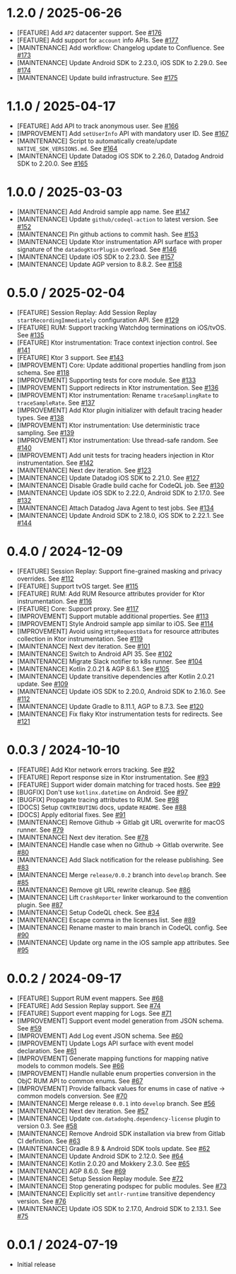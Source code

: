 # 1.2.0 / 2025-06-26

* [FEATURE] Add `AP2` datacenter support. See [#176](https://github.com/DataDog/dd-sdk-kotlin-multiplatform/pull/176)
* [FEATURE] Add support for `account` info APIs. See [#177](https://github.com/DataDog/dd-sdk-kotlin-multiplatform/pull/177)
* [MAINTENANCE] Add workflow: Changelog update to Confluence. See [#173](https://github.com/DataDog/dd-sdk-kotlin-multiplatform/pull/173)
* [MAINTENANCE] Update Android SDK to 2.23.0, iOS SDK to 2.29.0. See [#174](https://github.com/DataDog/dd-sdk-kotlin-multiplatform/pull/174)
* [MAINTENANCE] Update build infrastructure. See [#175](https://github.com/DataDog/dd-sdk-kotlin-multiplatform/pull/175)

# 1.1.0 / 2025-04-17

* [FEATURE] Add API to track anonymous user. See [#166](https://github.com/DataDog/dd-sdk-kotlin-multiplatform/pull/166)
* [IMPROVEMENT] Add `setUserInfo` API with mandatory user ID. See [#167](https://github.com/DataDog/dd-sdk-kotlin-multiplatform/pull/167)
* [MAINTENANCE] Script to automatically create/update `NATIVE_SDK_VERSIONS.md`. See [#164](https://github.com/DataDog/dd-sdk-kotlin-multiplatform/pull/164)
* [MAINTENANCE] Update Datadog iOS SDK to 2.26.0, Datadog Android SDK to 2.20.0. See [#165](https://github.com/DataDog/dd-sdk-kotlin-multiplatform/pull/165)

# 1.0.0 / 2025-03-03

* [MAINTENANCE] Add Android sample app name. See [#147](https://github.com/DataDog/dd-sdk-kotlin-multiplatform/pull/147)
* [MAINTENANCE] Update `github/codeql-action` to latest version. See [#152](https://github.com/DataDog/dd-sdk-kotlin-multiplatform/pull/152)
* [MAINTENANCE] Pin github actions to commit hash. See [#153](https://github.com/DataDog/dd-sdk-kotlin-multiplatform/pull/153)
* [MAINTENANCE] Update Ktor instrumentation API surface with proper signature of the `datadogKtorPlugin` overload. See [#146](https://github.com/DataDog/dd-sdk-kotlin-multiplatform/pull/146)
* [MAINTENANCE] Update iOS SDK to 2.23.0. See [#157](https://github.com/DataDog/dd-sdk-kotlin-multiplatform/pull/157)
* [MAINTENANCE] Update AGP version to 8.8.2. See [#158](https://github.com/DataDog/dd-sdk-kotlin-multiplatform/pull/158)

# 0.5.0 / 2025-02-04

* [FEATURE] Session Replay: Add Session Replay `startRecordingImmediately` configuration API. See [#129](https://github.com/DataDog/dd-sdk-kotlin-multiplatform/pull/129)
* [FEATURE] RUM: Support tracking Watchdog terminations on iOS/tvOS. See [#135](https://github.com/DataDog/dd-sdk-kotlin-multiplatform/pull/135)
* [FEATURE] Ktor instrumentation: Trace context injection control. See [#141](https://github.com/DataDog/dd-sdk-kotlin-multiplatform/pull/141)
* [FEATURE] Ktor 3 support. See [#143](https://github.com/DataDog/dd-sdk-kotlin-multiplatform/pull/143)
* [IMPROVEMENT] Core: Update additional properties handling from json schema. See [#118](https://github.com/DataDog/dd-sdk-kotlin-multiplatform/pull/118)
* [IMPROVEMENT] Supporting tests for core module. See [#133](https://github.com/DataDog/dd-sdk-kotlin-multiplatform/pull/133)
* [IMPROVEMENT] Support redirects in Ktor instrumentation. See [#136](https://github.com/DataDog/dd-sdk-kotlin-multiplatform/pull/136)
* [IMPROVEMENT] Ktor instrumentation: Rename `traceSamplingRate` to `traceSampleRate`. See [#137](https://github.com/DataDog/dd-sdk-kotlin-multiplatform/pull/137)
* [IMPROVEMENT] Add Ktor plugin initializer with default tracing header types. See [#138](https://github.com/DataDog/dd-sdk-kotlin-multiplatform/pull/138)
* [IMPROVEMENT] Ktor instrumentation: Use deterministic trace sampling. See [#139](https://github.com/DataDog/dd-sdk-kotlin-multiplatform/pull/139)
* [IMPROVEMENT] Ktor instrumentation: Use thread-safe random. See [#140](https://github.com/DataDog/dd-sdk-kotlin-multiplatform/pull/140)
* [IMPROVEMENT] Add unit tests for tracing headers injection in Ktor instrumentation. See [#142](https://github.com/DataDog/dd-sdk-kotlin-multiplatform/pull/142)
* [MAINTENANCE] Next dev iteration. See [#123](https://github.com/DataDog/dd-sdk-kotlin-multiplatform/pull/123)
* [MAINTENANCE] Update Datadog iOS SDK to 2.21.0. See [#127](https://github.com/DataDog/dd-sdk-kotlin-multiplatform/pull/127)
* [MAINTENANCE] Disable Gradle build cache for CodeQL job. See [#130](https://github.com/DataDog/dd-sdk-kotlin-multiplatform/pull/130)
* [MAINTENANCE] Update iOS SDK to 2.22.0, Android SDK to 2.17.0. See [#132](https://github.com/DataDog/dd-sdk-kotlin-multiplatform/pull/132)
* [MAINTENANCE] Attach Datadog Java Agent to test jobs. See [#134](https://github.com/DataDog/dd-sdk-kotlin-multiplatform/pull/134)
* [MAINTENANCE] Update Android SDK to 2.18.0, iOS SDK to 2.22.1. See [#144](https://github.com/DataDog/dd-sdk-kotlin-multiplatform/pull/144)

# 0.4.0 / 2024-12-09

* [FEATURE] Session Replay: Support fine-grained masking and privacy overrides. See [#112](https://github.com/DataDog/dd-sdk-kotlin-multiplatform/pull/112)
* [FEATURE] Support tvOS target. See [#115](https://github.com/DataDog/dd-sdk-kotlin-multiplatform/pull/115)
* [FEATURE] RUM: Add RUM Resource attributes provider for Ktor instrumentation. See [#116](https://github.com/DataDog/dd-sdk-kotlin-multiplatform/pull/116)
* [FEATURE] Core: Support proxy. See [#117](https://github.com/DataDog/dd-sdk-kotlin-multiplatform/pull/117)
* [IMPROVEMENT] Support mutable additional properties. See [#113](https://github.com/DataDog/dd-sdk-kotlin-multiplatform/pull/113)
* [IMPROVEMENT] Style Android sample app similar to iOS. See [#114](https://github.com/DataDog/dd-sdk-kotlin-multiplatform/pull/114)
* [IMPROVEMENT] Avoid using `HttpRequestData` for resource attributes collection in Ktor instrumentation. See [#119](https://github.com/DataDog/dd-sdk-kotlin-multiplatform/pull/119)
* [MAINTENANCE] Next dev iteration. See [#101](https://github.com/DataDog/dd-sdk-kotlin-multiplatform/pull/101)
* [MAINTENANCE] Switch to Android API 35. See [#102](https://github.com/DataDog/dd-sdk-kotlin-multiplatform/pull/102)
* [MAINTENANCE] Migrate Slack notifier to k8s runner. See [#104](https://github.com/DataDog/dd-sdk-kotlin-multiplatform/pull/104)
* [MAINTENANCE] Kotlin 2.0.21 & AGP 8.6.1. See [#105](https://github.com/DataDog/dd-sdk-kotlin-multiplatform/pull/105)
* [MAINTENANCE] Update transitive dependencies after Kotlin 2.0.21 update. See [#109](https://github.com/DataDog/dd-sdk-kotlin-multiplatform/pull/109)
* [MAINTENANCE] Update iOS SDK to 2.20.0, Android SDK to 2.16.0. See [#112](https://github.com/DataDog/dd-sdk-kotlin-multiplatform/pull/112)
* [MAINTENANCE] Update Gradle to 8.11.1, AGP to 8.7.3. See [#120](https://github.com/DataDog/dd-sdk-kotlin-multiplatform/pull/120)
* [MAINTENANCE] Fix flaky Ktor instrumentation tests for redirects. See [#121](https://github.com/DataDog/dd-sdk-kotlin-multiplatform/pull/121)

# 0.0.3 / 2024-10-10

* [FEATURE] Add Ktor network errors tracking. See [#92](https://github.com/DataDog/dd-sdk-kotlin-multiplatform/pull/92)
* [FEATURE] Report response size in Ktor instrumentation. See [#93](https://github.com/DataDog/dd-sdk-kotlin-multiplatform/pull/93)
* [FEATURE] Support wider domain matching for traced hosts. See [#99](https://github.com/DataDog/dd-sdk-kotlin-multiplatform/pull/99)
* [BUGFIX] Don't use `kotlinx.datetime` on Android. See [#97](https://github.com/DataDog/dd-sdk-kotlin-multiplatform/pull/97)
* [BUGFIX] Propagate tracing attributes to RUM. See [#98](https://github.com/DataDog/dd-sdk-kotlin-multiplatform/pull/98)
* [DOCS] Setup `CONTRIBUTING` docs, update `README`. See [#88](https://github.com/DataDog/dd-sdk-kotlin-multiplatform/pull/88)
* [DOCS] Apply editorial fixes. See [#91](https://github.com/DataDog/dd-sdk-kotlin-multiplatform/pull/91)
* [MAINTENANCE] Remove Github -> Gitlab git URL overwrite for macOS runner. See [#79](https://github.com/DataDog/dd-sdk-kotlin-multiplatform/pull/79)
* [MAINTENANCE] Next dev iteration. See [#78](https://github.com/DataDog/dd-sdk-kotlin-multiplatform/pull/78)
* [MAINTENANCE] Handle case when no Github -> Gitlab overwrite. See [#80](https://github.com/DataDog/dd-sdk-kotlin-multiplatform/pull/80)
* [MAINTENANCE] Add Slack notification for the release publishing. See [#83](https://github.com/DataDog/dd-sdk-kotlin-multiplatform/pull/83)
* [MAINTENANCE] Merge `release/0.0.2` branch into `develop` branch. See [#85](https://github.com/DataDog/dd-sdk-kotlin-multiplatform/pull/85)
* [MAINTENANCE] Remove git URL rewrite cleanup. See [#86](https://github.com/DataDog/dd-sdk-kotlin-multiplatform/pull/86)
* [MAINTENANCE] Lift `CrashReporter` linker workaround to the convention plugin. See [#87](https://github.com/DataDog/dd-sdk-kotlin-multiplatform/pull/87)
* [MAINTENANCE] Setup CodeQL check. See [#34](https://github.com/DataDog/dd-sdk-kotlin-multiplatform/pull/34)
* [MAINTENANCE] Escape comma in the licenses list. See [#89](https://github.com/DataDog/dd-sdk-kotlin-multiplatform/pull/89)
* [MAINTENANCE] Rename master to main branch in CodeQL config. See [#90](https://github.com/DataDog/dd-sdk-kotlin-multiplatform/pull/90)
* [MAINTENANCE] Update org name in the iOS sample app attributes. See [#95](https://github.com/DataDog/dd-sdk-kotlin-multiplatform/pull/95)

# 0.0.2 / 2024-09-17

* [FEATURE] Support RUM event mappers. See [#68](https://github.com/DataDog/dd-sdk-kotlin-multiplatform/pull/68)
* [FEATURE] Add Session Replay support. See [#74](https://github.com/DataDog/dd-sdk-kotlin-multiplatform/pull/74)
* [FEATURE] Support event mapping for Logs. See [#71](https://github.com/DataDog/dd-sdk-kotlin-multiplatform/pull/71)
* [IMPROVEMENT] Support event model generation from JSON schema. See [#59](https://github.com/DataDog/dd-sdk-kotlin-multiplatform/pull/59)
* [IMPROVEMENT] Add Log event JSON schema. See [#60](https://github.com/DataDog/dd-sdk-kotlin-multiplatform/pull/60)
* [IMPROVEMENT] Update Logs API surface with event model declaration. See [#61](https://github.com/DataDog/dd-sdk-kotlin-multiplatform/pull/61)
* [IMPROVEMENT] Generate mapping functions for mapping native models to common models. See [#66](https://github.com/DataDog/dd-sdk-kotlin-multiplatform/pull/66)
* [IMPROVEMENT] Handle nullable enum properties conversion in the ObjC RUM API to common enums. See [#67](https://github.com/DataDog/dd-sdk-kotlin-multiplatform/pull/67)
* [IMPROVEMENT] Provide fallback values for enums in case of native -> common models conversion. See [#70](https://github.com/DataDog/dd-sdk-kotlin-multiplatform/pull/70)
* [MAINTENANCE] Merge release `0.0.1` into `develop` branch. See [#56](https://github.com/DataDog/dd-sdk-kotlin-multiplatform/pull/56)
* [MAINTENANCE] Next dev iteration. See [#57](https://github.com/DataDog/dd-sdk-kotlin-multiplatform/pull/57)
* [MAINTENANCE] Update `com.datadoghq.dependency-license` plugin to version 0.3. See [#58](https://github.com/DataDog/dd-sdk-kotlin-multiplatform/pull/58)
* [MAINTENANCE] Remove Android SDK installation via brew from Gitlab CI definition. See [#63](https://github.com/DataDog/dd-sdk-kotlin-multiplatform/pull/63)
* [MAINTENANCE] Gradle 8.9 & Android SDK tools update. See [#62](https://github.com/DataDog/dd-sdk-kotlin-multiplatform/pull/62)
* [MAINTENANCE] Update Android SDK to 2.12.0. See [#64](https://github.com/DataDog/dd-sdk-kotlin-multiplatform/pull/64)
* [MAINTENANCE] Kotlin 2.0.20 and Mokkery 2.3.0. See [#65](https://github.com/DataDog/dd-sdk-kotlin-multiplatform/pull/65)
* [MAINTENANCE] AGP 8.6.0. See [#69](https://github.com/DataDog/dd-sdk-kotlin-multiplatform/pull/69)
* [MAINTENANCE] Setup Session Replay module. See [#72](https://github.com/DataDog/dd-sdk-kotlin-multiplatform/pull/72)
* [MAINTENANCE] Stop generating podspec for public modules. See [#73](https://github.com/DataDog/dd-sdk-kotlin-multiplatform/pull/73)
* [MAINTENANCE] Explicitly set `antlr-runtime` transitive dependency version. See [#76](https://github.com/DataDog/dd-sdk-kotlin-multiplatform/pull/76)
* [MAINTENANCE] Update iOS SDK to 2.17.0, Android SDK to 2.13.1. See [#75](https://github.com/DataDog/dd-sdk-kotlin-multiplatform/pull/75)

# 0.0.1 / 2024-07-19

* Initial release
